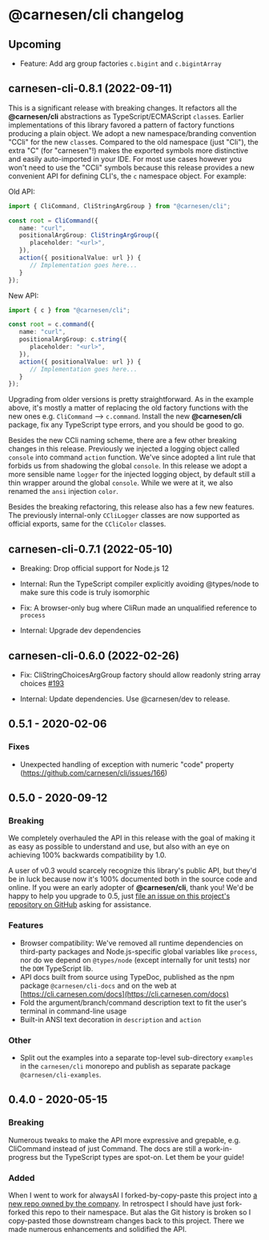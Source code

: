 # **@carnesen/cli** changelog

## Upcoming

- Feature: Add arg group factories `c.bigint` and `c.bigintArray`

## carnesen-cli-0.8.1 (2022-09-11)

This is a significant release with breaking changes. It refactors all the **@carnesen/cli** abstractions as TypeScript/ECMAScript `class`es. Earlier implementations of this library favored a pattern of factory functions producing a plain object. We adopt a new namespace/branding convention "CCli" for the new `class`es. Compared to the old namespace (just "Cli"), the extra "C" (for "carnesen"!) makes the exported symbols more distinctive and easily auto-imported in your IDE. For most use cases however you won't need to use the "CCli" symbols because this release provides a new convenient API for defining CLI's, the `c` namespace object. For example:

Old API:
```TypeScript
import { CliCommand, CliStringArgGroup } from "@carnesen/cli";

const root = CliCommand({
   name: "curl",
   positionalArgGroup: CliStringArgGroup({
      placeholder: "<url>",
   }),
   action({ positionalValue: url }) {
      // Implementation goes here...
   }
});
```

New API:
```TypeScript
import { c } from "@carnesen/cli";

const root = c.command({
   name: "curl",
   positionalArgGroup: c.string({
      placeholder: "<url>",
   }),
   action({ positionalValue: url }) {
      // Implementation goes here...
   }
});
```

Upgrading from older versions is pretty straightforward. As in the example above, it's mostly a matter of replacing the old factory functions with the new ones e.g. `CliCommand` --> `c.command`. Install the new **@carnesen/cli** package, fix any TypeScript type errors, and you should be good to go.

Besides the new CCli naming scheme, there are a few other breaking changes in this release. Previously we injected a logging object called `console` into command `action` function. We've since adopted a lint rule that forbids us from shadowing the global `console`. In this release we adopt a more sensible name `logger` for the injected logging object, by default still a thin wrapper around the global `console`. While we were at it, we also renamed the `ansi` injection `color`.

Besides the breaking refactoring, this release also has a few new features. The previously internal-only `CCliLogger` classes are now supported as official exports, same for the `CCliColor` classes.

## carnesen-cli-0.7.1 (2022-05-10)

- Breaking: Drop official support for Node.js 12

- Internal: Run the TypeScript compiler explicitly avoiding @types/node to make sure this code is truly isomorphic

- Fix: A browser-only bug where CliRun made an unqualified reference to `process`

- Internal: Upgrade dev dependencies

## carnesen-cli-0.6.0 (2022-02-26)

- Fix: CliStringChoicesArgGroup factory should allow readonly string array choices [#193](https://github.com/carnesen/cli/issues/193)

- Internal: Update dependencies. Use @carnesen/dev to release.

## 0.5.1 - 2020-02-06

### Fixes

- Unexpected handling of exception with numeric "code" property (https://github.com/carnesen/cli/issues/166)

## 0.5.0 - 2020-09-12

### Breaking

We completely overhauled the API in this release with the goal of making it as easy as possible to understand and use, but also with an eye on achieving 100% backwards compatibility by 1.0.

A user of v0.3 would scarcely recognize this library's public API, but they'd be in luck because now it's 100% documented both in the source code and online. If you were an early adopter of **@carnesen/cli**, thank you! We'd be happy to help you upgrade to 0.5, just [file an issue on this project's repository on GitHub](https://github.com/carnesen/cli/issues/new) asking for assistance.

### Features

- Browser compatibility: We've removed all runtime dependencies on third-party packages and Node.js-specific global variables like `process`, nor do we depend on `@types/node` (except internally for unit tests) nor the `DOM` TypeScript lib.
- API docs built from source using TypeDoc, published as the npm package `@carnesen/cli-docs` and on the web at [https://cli.carnesen.com/docs](https://cli.carnesen.com/docs)
- Fold the argument/branch/command description text to fit the user's terminal in command-line usage
- Built-in ANSI text decoration in `description` and `action`

### Other

- Split out the examples into a separate top-level sub-directory `examples` in the `carnesen/cli` monorepo and publish as separate package `@carnesen/cli-examples`.

## 0.4.0 - 2020-05-15

### Breaking
Numerous tweaks to make the API more expressive and grepable, e.g. CliCommand instead of just Command. The docs are still a work-in-progress but the TypeScript types are spot-on. Let them be your guide!

### Added
When I went to work for alwaysAI I forked-by-copy-paste this project into [a new repo owned by the company](https://github.com/alwaysai/alwayscli). In retrospect I should have just fork-forked this repo to their namespace. But alas the Git history is broken so I copy-pasted those downstream changes back to this project. There we made numerous enhancements and solidified the API.
